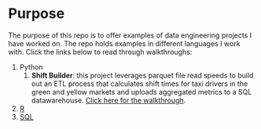 # Purpose

The purpose of this repo is to offer examples of data engineering projects I have worked on. The repo holds examples in different languages I work with. Click the links below to read through walkthroughs:


1. Python
    1. **Shift Builder**: this project leverages parquet file read speeds to build out 
an ETL process that calculates shift times for taxi drivers in the green and yellow markets and uploads aggregated metrics to a SQL datawarehouse. [Click here for the walkthrough](https://duckduckgo.com).
2. [R](https://duckduckgo.com)
3. [SQL](https://duckduckgo.com)
